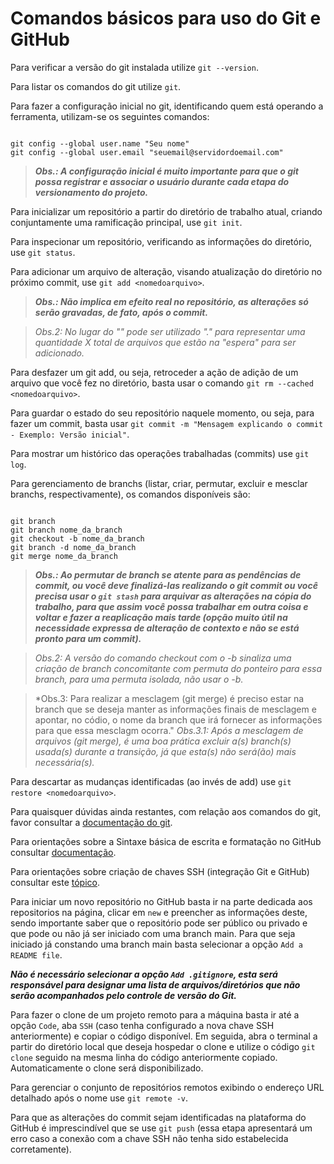 # Comandos básicos para uso do Git e GitHub

Para verificar a versão do git instalada utilize `git --version`.

Para listar os comandos do git utilize `git`.

Para fazer a configuração inicial no git, identificando quem está operando a ferramenta, utilizam-se os seguintes comandos:

```

git config --global user.name "Seu nome"
git config --global user.email "seuemail@servidordoemail.com"

```
> ***Obs.: A configuração inicial é muito importante para que o git possa registrar e associar o usuário durante cada etapa do versionamento do projeto.***

Para inicializar um repositório a partir do diretório de trabalho atual, criando conjuntamente uma ramificação principal, use `git init`.

Para inspecionar um repositório, verificando as informações do diretório, use `git status`.

Para adicionar um arquivo de alteração, visando atualização do diretório no próximo commit, use `git add <nomedoarquivo>`.

> ***Obs.: Não implica em efeito real no repositório, as alterações só serão gravadas, de fato, após o commit.***

> *Obs.2: No lugar do "<nomedoarquivo>" pode ser utilizado "." para representar uma quantidade X total de arquivos que estão na "espera" para ser adicionado.*

Para desfazer um git add, ou seja, retroceder a ação de adição de um arquivo que você fez no diretório, basta usar o comando `git rm --cached <nomedoarquivo>`.

Para guardar o estado do seu repositório naquele momento, ou seja, para fazer um commit, basta usar `git commit -m "Mensagem explicando o commit - Exemplo: Versão inicial"`.

Para mostrar um histórico das operações trabalhadas (commits) use `git log`.

Para gerenciamento de branchs (listar, criar, permutar, excluir e mesclar branchs, respectivamente), os comandos disponíveis são:

```

git branch
git branch nome_da_branch
git checkout -b nome_da_branch
git branch -d nome_da_branch
git merge nome_da_branch

```
> ***Obs.: Ao permutar de branch se atente para as pendências de commit, ou você deve finalizá-las realizando o git commit ou você precisa usar o `git stash` para arquivar as alterações na cópia do trabalho, para que assim você possa trabalhar em outra coisa e voltar e fazer a reaplicação mais tarde (opção muito útil na necessidade expressa de alteração de contexto e não se está pronto para um commit).***

> *Obs.2: A versão do comando checkout com o -b sinaliza uma criação de branch concomitante com permuta do ponteiro para essa branch, para uma permuta isolada, não usar o -b.*

> *Obs.3: Para realizar a mesclagem (git merge) é preciso estar na branch que se deseja manter as informações finais de mesclagem e apontar, no códio, o nome da branch que irá fornecer as informações para que essa mesclagm ocorra."
*Obs.3.1: Após a mesclagem de arquivos (git merge), é uma boa prática excluir a(s) branch(s) usada(s) durante a transição, já que esta(s) não será(ão) mais necessária(s).*

Para descartar as mudanças identificadas (ao invés de add) use `git restore <nomedoarquivo>`.

Para quaisquer dúvidas ainda restantes, com relação aos comandos do git, favor consultar a [documentação do git](https://git-scm.com/doc).

Para orientações sobre a Sintaxe básica de escrita e formatação no GitHub consultar [documentação](https://docs.github.com/pt/get-started/writing-on-github/getting-started-with-writing-and-formatting-on-github/basic-writing-and-formatting-syntax).

Para orientações sobre criação de chaves SSH (integração Git e GitHub) consultar este [tópico](https://docs.github.com/pt/authentication/connecting-to-github-with-ssh/generating-a-new-ssh-key-and-adding-it-to-the-ssh-agent).

Para iniciar um novo repositório no GitHub basta ir na parte dedicada aos repositorios na página, clicar em `new` e preencher as informações deste, sendo importante saber que o repositório pode ser público ou privado e que pode ou não já ser iniciado com uma branch main. Para que seja iniciado já constando uma branch main basta selecionar a opção `Add a README file`.

***Não é necessário selecionar a opção `Add .gitignore`, esta será responsável para designar uma lista de arquivos/diretórios que não serão acompanhados pelo controle de versão do Git.*** 

Para fazer o clone de um projeto remoto para a máquina basta ir até a opção `Code`, aba `SSH` (caso tenha configurado a nova chave SSH anteriormente) e copiar o código disponível. Em seguida, abra o terminal a partir do diretório local que deseja hospedar o clone e utilize o código `git clone` seguido na mesma linha do código anteriormente copiado. Automaticamente o clone será disponibilizado.

Para gerenciar o conjunto de repositórios remotos exibindo o endereço URL detalhado após o nome use `git remote -v`.

Para que as alterações do commit sejam identificadas na plataforma do GitHub é imprescindível que se use `git push` (essa etapa apresentará um erro caso a conexão com a chave SSH não tenha sido estabelecida corretamente).